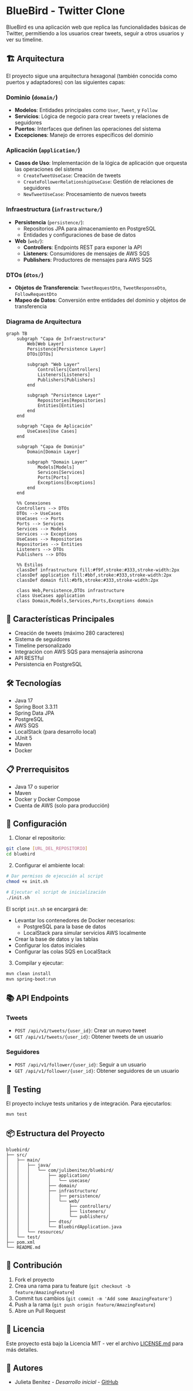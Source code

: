 # BlueBird - Twitter Clone

BlueBird es una aplicación web que replica las funcionalidades básicas de Twitter, permitiendo a los usuarios crear tweets, seguir a otros usuarios y ver su timeline.

## 🏗️ Arquitectura

El proyecto sigue una arquitectura hexagonal (también conocida como puertos y adaptadores) con las siguientes capas:

### Dominio (`domain/`)
- **Modelos**: Entidades principales como `User`, `Tweet`, y `Follow`
- **Servicios**: Lógica de negocio para crear tweets y relaciones de seguidores
- **Puertos**: Interfaces que definen las operaciones del sistema
- **Excepciones**: Manejo de errores específicos del dominio

### Aplicación (`application/`)
- **Casos de Uso**: Implementación de la lógica de aplicación que orquesta las operaciones del sistema
  - `CreateTweetUseCase`: Creación de tweets
  - `CreateFollowerRelationshipUseCase`: Gestión de relaciones de seguidores
  - `NewTweetUseCase`: Procesamiento de nuevos tweets

### Infraestructura (`infrastructure/`)
- **Persistencia** (`persistence/`): 
  - Repositorios JPA para almacenamiento en PostgreSQL
  - Entidades y configuraciones de base de datos
- **Web** (`web/`): 
  - **Controllers**: Endpoints REST para exponer la API
  - **Listeners**: Consumidores de mensajes de AWS SQS
  - **Publishers**: Productores de mensajes para AWS SQS

### DTOs (`dtos/`)
- **Objetos de Transferencia**: `TweetRequestDto`, `TweetResponseDto`, `FollowRequestDto`
- **Mapeo de Datos**: Conversión entre entidades del dominio y objetos de transferencia

### Diagrama de Arquitectura

```mermaid
graph TB
    subgraph "Capa de Infraestructura"
        Web[Web Layer]
        Persistence[Persistence Layer]
        DTOs[DTOs]
        
        subgraph "Web Layer"
            Controllers[Controllers]
            Listeners[Listeners]
            Publishers[Publishers]
        end
        
        subgraph "Persistence Layer"
            Repositories[Repositories]
            Entities[Entities]
        end
    end
    
    subgraph "Capa de Aplicación"
        UseCases[Use Cases]
    end
    
    subgraph "Capa de Dominio"
        Domain[Domain Layer]
        
        subgraph "Domain Layer"
            Models[Models]
            Services[Services]
            Ports[Ports]
            Exceptions[Exceptions]
        end
    end
    
    %% Conexiones
    Controllers --> DTOs
    DTOs --> UseCases
    UseCases --> Ports
    Ports --> Services
    Services --> Models
    Services --> Exceptions
    UseCases --> Repositories
    Repositories --> Entities
    Listeners --> DTOs
    Publishers --> DTOs
    
    %% Estilos
    classDef infrastructure fill:#f9f,stroke:#333,stroke-width:2px
    classDef application fill:#bbf,stroke:#333,stroke-width:2px
    classDef domain fill:#bfb,stroke:#333,stroke-width:2px
    
    class Web,Persistence,DTOs infrastructure
    class UseCases application
    class Domain,Models,Services,Ports,Exceptions domain
```

## 🚀 Características Principales

- Creación de tweets (máximo 280 caracteres)
- Sistema de seguidores
- Timeline personalizado
- Integración con AWS SQS para mensajería asíncrona
- API RESTful
- Persistencia en PostgreSQL

## 🛠️ Tecnologías

- Java 17
- Spring Boot 3.3.11
- Spring Data JPA
- PostgreSQL
- AWS SQS
- LocalStack (para desarrollo local)
- JUnit 5
- Maven
- Docker

## 📋 Prerrequisitos

- Java 17 o superior
- Maven
- Docker y Docker Compose
- Cuenta de AWS (solo para producción)

## 🔧 Configuración

1. Clonar el repositorio:
```bash
git clone [URL_DEL_REPOSITORIO]
cd bluebird
```

2. Configurar el ambiente local:
```bash
# Dar permisos de ejecución al script
chmod +x init.sh

# Ejecutar el script de inicialización
./init.sh
```

El script `init.sh` se encargará de:
- Levantar los contenedores de Docker necesarios:
  - PostgreSQL para la base de datos
  - LocalStack para simular servicios AWS localmente
- Crear la base de datos y las tablas
- Configurar los datos iniciales
- Configurar las colas SQS en LocalStack

3. Compilar y ejecutar:
```bash
mvn clean install
mvn spring-boot:run
```

## 📚 API Endpoints

### Tweets
- `POST /api/v1/tweets/{user_id}`: Crear un nuevo tweet
- `GET /api/v1/tweets/{user_id}`: Obtener tweets de un usuario

### Seguidores
- `POST /api/v1/follower/{user_id}`: Seguir a un usuario
- `GET /api/v1/follower/{user_id}`: Obtener seguidores de un usuario

## 🧪 Testing

El proyecto incluye tests unitarios y de integración. Para ejecutarlos:

```bash
mvn test
```

## 📦 Estructura del Proyecto

```
bluebird/
├── src/
│   ├── main/
│   │   ├── java/
│   │   │   └── com/julibenitez/bluebird/
│   │   │       ├── application/
│   │   │       │   └── usecase/
│   │   │       ├── domain/
│   │   │       ├── infrastructure/
│   │   │       │   ├── persistence/
│   │   │       │   └── web/
│   │   │       │       ├── controllers/
│   │   │       │       ├── listeners/
│   │   │       │       └── publishers/
│   │   │       ├── dtos/
│   │   │       └── BluebirdApplication.java
│   │   └── resources/
│   └── test/
├── pom.xml
└── README.md
```

## 🤝 Contribución

1. Fork el proyecto
2. Crea una rama para tu feature (`git checkout -b feature/AmazingFeature`)
3. Commit tus cambios (`git commit -m 'Add some AmazingFeature'`)
4. Push a la rama (`git push origin feature/AmazingFeature`)
5. Abre un Pull Request

## 📝 Licencia

Este proyecto está bajo la Licencia MIT - ver el archivo [LICENSE.md](LICENSE.md) para más detalles.

## 👥 Autores

- Julieta Benitez - *Desarrollo inicial* - [GitHub](https://github.com/tu-usuario) 